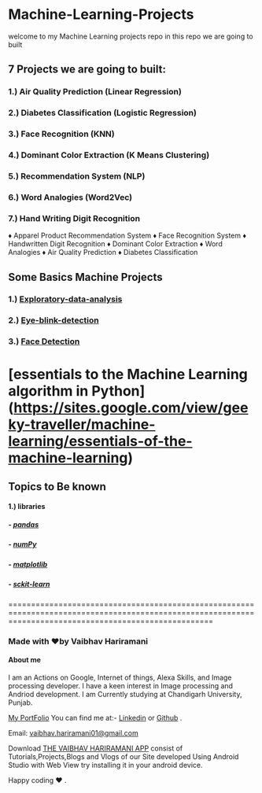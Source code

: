 # Machine-Learning-Projects
welcome to my Machine Learning projects repo in this repo we are going to built
## 7 Projects we are going to built:

### 1.) Air Quality Prediction (Linear Regression) 
### 2.) Diabetes Classification (Logistic Regression) 
### 3.) Face Recognition (KNN) 
### 4.) Dominant Color Extraction (K Means Clustering) 
### 5.) Recommendation System (NLP) 
### 6.) Word Analogies (Word2Vec)
### 7.) Hand Writing Digit Recognition
♦ Apparel Product Recommendation System
♦ Face Recognition System
♦ Handwritten Digit Recognition
♦ Dominant Color Extraction 
♦ Word Analogies
♦ Air Quality Prediction
♦ Diabetes Classification

## Some Basics Machine Projects
### 1.) [Exploratory-data-analysis](https://github.com/vaibhavhariaramani/Exploratory-data-analysis-Spark-Funds-Investment-CaseStudy)
### 2.) [Eye-blink-detection](https://github.com/vaibhavhariaramani/Eye-blink-detection)
### 3.) [Face Detection](https://github.com/vaibhavhariaramani/FaceDetection)
# [essentials to the Machine Learning algorithm in Python] (https://sites.google.com/view/geeky-traveller/machine-learning/essentials-of-the-machine-learning)
## Topics to Be known 
#### 1.) libraries
##### - [pandas](https://pandas.pydata.org/)
##### - [numPy](https://numpy.org/)
##### - [matplotlib](https://matplotlib.org/)
##### - [sckit-learn](https://scikit-learn.org/stable/)

=========================================================================================================================================================
### Made with ❤️by Vaibhav Hariramani
#### About me

I am an Actions on Google, Internet of things, Alexa Skills, and Image processing developer.
I have a keen interest in Image processing and Andriod development.
I am Currently studying at  Chandigarh University, Punjab.

[My PortFolio](https://vaibhavhariaramani.github.io/)
You can find me at:-
[Linkedin](https://www.linkedin.com/in/vaibhav-hariramani-087488186/) or [Github](https://github.com/vaibhavhariaramani) .

Email: [vaibhav.hariramani01@gmail.com](mailto:vaibhav.hariramani01@gmail.com)

Download [THE VAIBHAV HARIRAMANI APP](https://github.com/vaibhavhariaramani/The-Vaibhav-Hariramani-App/raw/master/vaibhav%20hariramani%20app.apk) consist of Tutorials,Projects,Blogs and Vlogs of our Site developed Using Android Studio with Web View try installing it in your android device.

Happy coding ❤️ .
